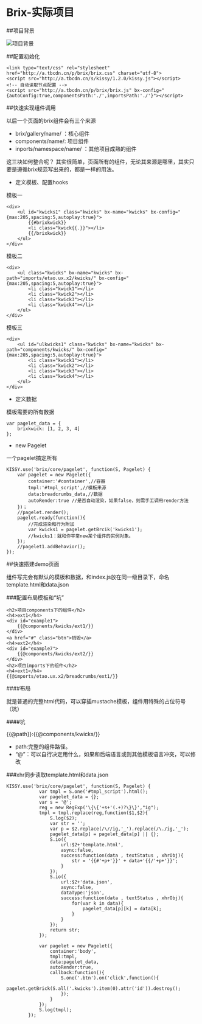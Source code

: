 Brix-实际项目
=========

##项目背景

![项目背景](http://img01.taobaocdn.com/tps/i1/T1DWzOXmxdXXXUBqn8-3663-1304.png)


##配置初始化

    <link type="text/css" rel="stylesheet" href="http://a.tbcdn.cn/p/brix/brix.css" charset="utf-8">
    <script src="http://a.tbcdn.cn/s/kissy/1.2.0/kissy.js"></script>
    <!-- 自动读取节点配置 -->
    <script src="http://a.tbcdn.cn/p/brix/brix.js" bx-config="{autoConfig:true,componentsPath:'./',importsPath:'./'}"></script>


##快速实现组件调用

以后一个页面的brix组件会有三个来源

* brix/gallery/name/ ：核心组件
* components/name/: 项目组件
* inports/namespace/name/ ：其他项目成熟的组件

这三块如何整合呢？
其实很简单，页面所有的组件，无论其来源是哪里，其实只要是遵循brix规范写出来的，都是一样的用法。

* 定义模板、配置hooks

模板一

    <div>
        <ul id="kwicks1" class="kwicks" bx-name="kwicks" bx-config="{max:205,spacing:5,autoplay:true}">
            {{#brixkwick}}
            <li class="kwick{{.}}"></li>
            {{/brixkwick}}
        </ul>
    </div>

模板二

    <div>
        <ul class="kwicks" bx-name="kwicks" bx-path="imports/etao.ux.x2/kwicks/" bx-config="{max:205,spacing:5,autoplay:true}">
            <li class="kwick1"></li>
            <li class="kwick2"></li>
            <li class="kwick3"></li>
            <li class="kwick4"></li>
        </ul>
    </div>

模板三

    <div>
        <ul id="ulkwicks1" class="kwicks" bx-name="kwicks" bx-path="components/kwicks/" bx-config="{max:205,spacing:5,autoplay:true}">
            <li class="kwick1"></li>
            <li class="kwick2"></li>
            <li class="kwick3"></li>
            <li class="kwick4"></li>
        </ul>
    </div>

* 定义数据

模板需要的所有数据

    var pagelet_data = {
        brixkwick: [1, 2, 3, 4]
    };

* new Pagelet
    
一个pagelet搞定所有

    KISSY.use('brix/core/pagelet', function(S, Pagelet) {
        var pagelet = new Pagelet({
            container:'#container',//容器
            tmpl:'#tmpl_script',//模板来源
            data:breadcrumbs_data,//数据
            autoRender:true //是否自动渲染，如果false，则需手工调用render方法
        })；
        //pagelet.render();
        pagelet.ready(function(){
            //完成渲染和行为附加
            var kwicks1 = pagelet.getBrcik('kwicks1');
            //kwicks1：就和你平常new某个组件的实例对象。
        });
        //pagelet1.addBehavior();
    });


##快速搭建demo页面

组件写完会有默认的模板和数据，和index.js放在同一级目录下，命名template.html和data.json

###配置布局模板和“坑”

    <h2>项目components下的组件</h2>
    <h4>ext1</h4>
    <div id="example1">
        {{@components/kwicks/ext1/}}
    </div>
    <a href="#" class="btn">销毁</a>
    <h4>ext2</h4>
    <div id="example7">
        {{@components/kwicks/ext2/}}
    </div>
    <h2>项目imports下的组件</h2>
    <h4>ext1</h4>
    {{@imports/etao.ux.x2/breadcrumbs/ext1/}}


####布局

就是普通的完整html代码，可以穿插mustache模板，组件用特殊的占位符号（坑）

####坑

{{@path}}:{{@components/kwicks/}}

* path:完整的组件路径。
* “@”：可以自行决定用什么，如果和后端语言或则其他模板语言冲突，可以修改


###xhr同步读取template.html和data.json


    KISSY.use('brix/core/pagelet', function(S, Pagelet) {
                var tmpl = S.one('#tmpl_script').html();
                var pagelet_data = {};
                var s = '@';
                reg = new RegExp('\{\{'+s+'(.+)?\}\}',"ig");
                tmpl = tmpl.replace(reg,function($1,$2){
                    S.log($2);
                    var str = '';
                    var p = $2.replace(/\//ig,'_').replace(/\./ig,'_');
                    pagelet_data[p] = pagelet_data[p] || {};
                    S.io({
                        url:$2+'template.html',
                        async:false,
                        success:function(data , textStatus , xhrObj){
                            str = '{{#'+p+'}}' + data+'{{/'+p+'}}';
                        }
                    });
                    S.io({
                        url:$2+'data.json',
                        async:false,
                        dataType:'json',
                        success:function(data , textStatus , xhrObj){
                            for(var k in data){
                                pagelet_data[p][k] = data[k];
                            }
                        }
                    });
                    return str;
                });

                var pagelet = new Pagelet({
                    container:'body',
                    tmpl:tmpl,
                    data:pagelet_data,
                    autoRender:true,
                    callback:function(){
                        S.one('.btn').on('click',function(){
                            pagelet.getBrick(S.all('.kwicks').item(0).attr('id')).destroy();
                        });
                    }
                });
                S.log(tmpl);
            });







